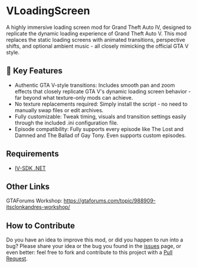 # VLoadingScreen
A highly immersive loading screen mod for Grand Theft Auto IV, designed to replicate the dynamic loading experience of Grand Theft Auto V. This mod replaces the static loading screens with animated transitions, perspective shifts, and optional ambient music - all closely mimicking the official GTA V style.

## 🔧 Key Features
- Authentic GTA V-style transitions: Includes smooth pan and zoom effects that closely replicate GTA V's dynamic loading screen behavior - far beyond what texture-only mods can achieve.
- No texture replacements required: Simply install the script - no need to manually swap files or edit archives.
- Fully customizable: Tweak timing, visuals and transition settings easily through the included .ini configuration file.
- Episode compatibility: Fully supports every episode like The Lost and Damned and The Ballad of Gay Tony. Even supports custom episodes.

## Requirements
- [IV-SDK .NET](https://github.com/ClonkAndre/IV-SDK-DotNet)

## Other Links
GTAForums Workshop: https://gtaforums.com/topic/988909-itsclonkandres-workshop/

## How to Contribute
Do you have an idea to improve this mod, or did you happen to run into a bug? Please share your idea or the bug you found in the [issues](https://github.com/ClonkAndre/VLoadingScreen/issues) page, or even better: feel free to fork and contribute to this project with a [Pull Request](https://github.com/ClonkAndre/VLoadingScreen/pulls).
